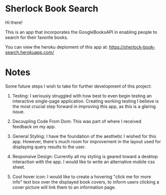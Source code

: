 Sherlock Book Search
====================
Hi there!

This is an app that incorporates the GoogleBooksAPI in enabling people to search for their favorite books.

You can view the heroku deploment of this app at:
https://sherlock-book-search.herokuapp.com/

Notes
=====
Some future steps I wish to take for further development of this project:

1) Testing:
I seriously struggled with how best to even begin testing an interactive single-page application. Creating working testing I believe is the most crucial step forward in improving this app, as this is a glaring issue.

2) Decoupling Code From Dom:
This was part of where I received feedback on my app.

2) General Styling:
I have the foundation of the aesthetic I wished for this app. However, there's much room for improvement in the layout used for displaying query results to the user.

3) Responsive Design:
Currently all my styling is geared toward a desktop interaction with the app. I would like to write an alternative mobile css sheet.

3) Cool hover icon:
I would like to create a hovering "click me for more info" text box over the displayed book covers, to inform users clicking a cover picture will link them to an information page.
